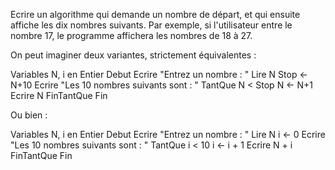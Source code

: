 Ecrire un algorithme qui demande un nombre de départ, et qui ensuite affiche les dix nombres suivants. Par exemple, si l'utilisateur entre le nombre 17, le programme affichera les nombres de 18 à 27.

On peut imaginer deux variantes, strictement équivalentes :

Variables N, i en Entier
Debut
Ecrire "Entrez un nombre : "
Lire N
Stop ← N+10
Ecrire "Les 10 nombres suivants sont : "
TantQue N < Stop
   N ← N+1
   Ecrire N
FinTantQue
Fin

Ou bien :

Variables N, i en Entier
Debut
Ecrire "Entrez un nombre : "
Lire N
i ← 0
Ecrire "Les 10 nombres suivants sont : "
TantQue i < 10
   i ← i + 1
   Ecrire N + i
FinTantQue
Fin

